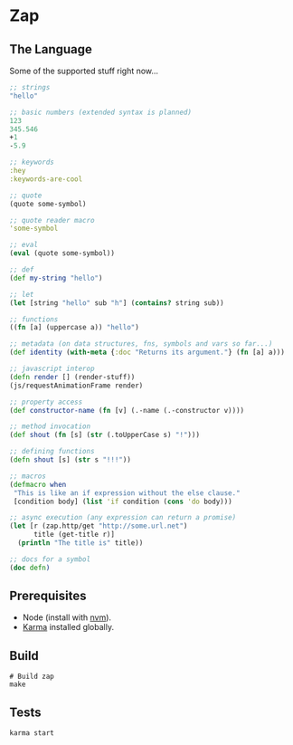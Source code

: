 # Zap

## The Language

Some of the supported stuff right now...

```clojure
;; strings
"hello"

;; basic numbers (extended syntax is planned)
123
345.546
+1
-5.9

;; keywords
:hey
:keywords-are-cool

;; quote
(quote some-symbol)

;; quote reader macro
'some-symbol

;; eval
(eval (quote some-symbol))

;; def
(def my-string "hello")

;; let
(let [string "hello" sub "h"] (contains? string sub))

;; functions
((fn [a] (uppercase a)) "hello")

;; metadata (on data structures, fns, symbols and vars so far...)
(def identity (with-meta {:doc "Returns its argument."} (fn [a] a)))

;; javascript interop
(defn render [] (render-stuff))
(js/requestAnimationFrame render)

;; property access
(def constructor-name (fn [v] (.-name (.-constructor v))))

;; method invocation
(def shout (fn [s] (str (.toUpperCase s) "!")))

;; defining functions
(defn shout [s] (str s "!!!"))

;; macros
(defmacro when
 "This is like an if expression without the else clause."
 [condition body] (list 'if condition (cons 'do body)))

;; async execution (any expression can return a promise)
(let [r (zap.http/get "http://some.url.net")
      title (get-title r)]
  (println "The title is" title))

;; docs for a symbol
(doc defn)
```

## Prerequisites

* Node (install with [nvm](https://github.com/creationix/nvm)).
* [Karma](http://karma-runner.github.io/0.12/index.html) installed globally.

## Build

    # Build zap
    make

## Tests

    karma start



